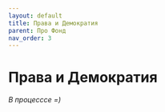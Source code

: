 ```yaml
---
layout: default
title: Права и Демократия
parent: Про Фонд
nav_order: 3
---
```


# Права и Демократия
*В процесссе =)*
